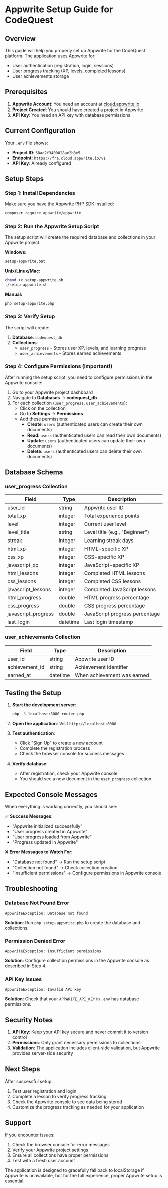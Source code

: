 # Appwrite Setup Guide for CodeQuest

## Overview

This guide will help you properly set up Appwrite for the CodeQuest platform. The application uses Appwrite for:

- User authentication (registration, login, sessions)
- User progress tracking (XP, levels, completed lessons)
- User achievements storage

## Prerequisites

1. **Appwrite Account**: You need an account at [cloud.appwrite.io](https://cloud.appwrite.io)
2. **Project Created**: You should have created a project in Appwrite
3. **API Key**: You need an API key with database permissions

## Current Configuration

Your `.env` file shows:

- **Project ID**: `68ad2f3400028ae2b8e5`
- **Endpoint**: `https://fra.cloud.appwrite.io/v1`
- **API Key**: Already configured

## Setup Steps

### Step 1: Install Dependencies

Make sure you have the Appwrite PHP SDK installed:

```bash
composer require appwrite/appwrite
```

### Step 2: Run the Appwrite Setup Script

The setup script will create the required database and collections in your Appwrite project.

**Windows:**

```bash
setup-appwrite.bat
```

**Unix/Linux/Mac:**

```bash
chmod +x setup-appwrite.sh
./setup-appwrite.sh
```

**Manual:**

```bash
php setup-appwrite.php
```

### Step 3: Verify Setup

The script will create:

1. **Database**: `codequest_db`
2. **Collections**:
   - `user_progress` - Stores user XP, levels, and learning progress
   - `user_achievements` - Stores earned achievements

### Step 4: Configure Permissions (Important!)

After running the setup script, you need to configure permissions in the Appwrite console:

1. Go to your Appwrite project dashboard
2. Navigate to **Databases** → **codequest_db**
3. For each collection (`user_progress`, `user_achievements`):
   - Click on the collection
   - Go to **Settings** → **Permissions**
   - Add these permissions:
     - **Create**: `users` (authenticated users can create their own documents)
     - **Read**: `users` (authenticated users can read their own documents)
     - **Update**: `users` (authenticated users can update their own documents)
     - **Delete**: `users` (authenticated users can delete their own documents)

## Database Schema

### user_progress Collection

| Field               | Type     | Description                    |
| ------------------- | -------- | ------------------------------ |
| user_id             | string   | Appwrite user ID               |
| total_xp            | integer  | Total experience points        |
| level               | integer  | Current user level             |
| level_title         | string   | Level title (e.g., "Beginner") |
| streak              | integer  | Learning streak days           |
| html_xp             | integer  | HTML-specific XP               |
| css_xp              | integer  | CSS-specific XP                |
| javascript_xp       | integer  | JavaScript-specific XP         |
| html_lessons        | integer  | Completed HTML lessons         |
| css_lessons         | integer  | Completed CSS lessons          |
| javascript_lessons  | integer  | Completed JavaScript lessons   |
| html_progress       | double   | HTML progress percentage       |
| css_progress        | double   | CSS progress percentage        |
| javascript_progress | double   | JavaScript progress percentage |
| last_login          | datetime | Last login timestamp           |

### user_achievements Collection

| Field          | Type     | Description                 |
| -------------- | -------- | --------------------------- |
| user_id        | string   | Appwrite user ID            |
| achievement_id | string   | Achievement identifier      |
| earned_at      | datetime | When achievement was earned |

## Testing the Setup

1. **Start the development server**:

   ```bash
   php -S localhost:8080 router.php
   ```

2. **Open the application**: Visit `http://localhost:8080`

3. **Test authentication**:

   - Click "Sign Up" to create a new account
   - Complete the registration process
   - Check the browser console for success messages

4. **Verify database**:
   - After registration, check your Appwrite console
   - You should see a new document in the `user_progress` collection

## Expected Console Messages

When everything is working correctly, you should see:

✅ **Success Messages**:

- "Appwrite initialized successfully"
- "User progress created in Appwrite"
- "User progress loaded from Appwrite"
- "Progress updated in Appwrite"

❌ **Error Messages to Watch For**:

- "Database not found" → Run the setup script
- "Collection not found" → Check collection creation
- "Insufficient permissions" → Configure permissions in Appwrite console

## Troubleshooting

### Database Not Found Error

```
AppwriteException: Database not found
```

**Solution**: Run `php setup-appwrite.php` to create the database and collections.

### Permission Denied Error

```
AppwriteException: Insufficient permissions
```

**Solution**: Configure collection permissions in the Appwrite console as described in Step 4.

### API Key Issues

```
AppwriteException: Invalid API key
```

**Solution**: Check that your `APPWRITE_API_KEY` in `.env` has database permissions.

## Security Notes

1. **API Key**: Keep your API key secure and never commit it to version control
2. **Permissions**: Only grant necessary permissions to collections
3. **Validation**: The application includes client-side validation, but Appwrite provides server-side security

## Next Steps

After successful setup:

1. Test user registration and login
2. Complete a lesson to verify progress tracking
3. Check the Appwrite console to see data being stored
4. Customize the progress tracking as needed for your application

## Support

If you encounter issues:

1. Check the browser console for error messages
2. Verify your Appwrite project settings
3. Ensure all collections have proper permissions
4. Test with a fresh user account

The application is designed to gracefully fall back to localStorage if Appwrite is unavailable, but for the full experience, proper Appwrite setup is essential.
